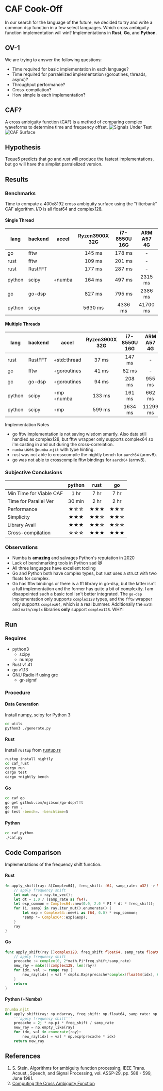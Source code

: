 # CAF Cook-Off
In our search for the language of the future, we decided to try and write a common dsp function in a few select languages. Which cross ambiguity function implementation will win? Implementations in **Rust**, **Go**, and **Python**.

## OV-1
We are trying to answer the following questions:
* Time required for basic implementation in each language?
* Time required for parralelized implementation (goroutines, threads, async)?
* Throughput performance?
* Cross-compilation?
* How simple is each implementation?

## CAF?
A cross ambiguity function (CAF) is a method of comparing complex waveforms to determine time and frequency offset.
![Signals Under Test](/docs/s0s1-time.png)
![CAF Surface](/docs/s0s1-caf.png)

## Hypothesis
Teque5 predicts that *go* and *rust* will produce the fastest implementations, but go will have the simplist parralelized version.

## Results
### Benchmarks
Time to compute a 400x8192 cross ambiguity surface using the "filterbank" CAF algorithm. I/O is all float64 and complex128.
#### Single Thread
| lang   | backend | accel        | Ryzen3900X 32G | i7-8550U 16G | ARM A57 4G |
|--------|---------|:------------:|:--------------:|:------------:|:----------:|
| go     | fftw    |              |     145 ms     |    178 ms    |      -     |
| rust   | fftw    |              |     109 ms     |    201 ms    |      -     |
| rust   | RustFFT |              |     177 ms     |    287 ms    |      -     |
| python | scipy   | +numba       |     164 ms     |    497 ms    |   2315 ms  |
| go     | go-dsp  |              |     827 ms     |    795 ms    |   2386 ms  |
| python | scipy   |              |    5630 ms     |   4336 ms    |  41700 ms  |

#### Multiple Threads
| lang   | backend | accel        | Ryzen3900X 32G | i7-8550U 16G | ARM A57 4G |
|--------|---------|--------------|:--------------:|:------------:|:----------:|
| rust   | RustFFT | +std::thread |      37 ms     |    147 ms    |      -     |
| go     | fftw    | +goroutines  |      41 ms     |     82 ms    |      -     |
| go     | go-dsp  | +goroutines  |      94 ms     |    208 ms    |   955 ms   |
| python | scipy   | +mp +numba   |     133 ms     |    161 ms    |   662 ms   |
| python | scipy   | +mp          |     599 ms     |   1634 ms    |  11299 ms  |

Implementation Notes
* go fftw implementation is not saving wisdom smartly. Also data still handled as complex128, but fftw wrapper only supports complex64 so i'm casting in and out during the cross-correlation.
* `numba` uses `@numba.njit` with type hinting.
* rust was not able to crosscompile the nightly bench for `aarch64` (armv8).
* go was not able to crosscompile fftw bindings for `aarch64` (armv8).

### Subjective Conclusions
|                         | python | rust |  go  |
|-------------------------|:------:|:----:|:----:|
| Min Time for Viable CAF |  1 hr  | 7 hr | 7 hr |
| Time for Parallel Ver   | 30 min | 2 hr | 2 hr |
| Performance             |  ★☆☆ | ★★★ | ★★☆ |
| Simplicity              |  ★★★ | ★★☆ | ★★☆ |
| Library Avail           |  ★★★ | ★★☆ | ★☆☆ |
| Cross-compilation       |  ☆☆☆ | ★★★ | ★★★ |

### Observations
* Numba is **amazing** and salvages Python's reputation in 2020
* Lack of benchmarking tools in Python sad 😿
* All three languages have excellent tooling
* Go and Python both have complex types, but rust uses a struct with two floats for complex.
* Go has fftw bindings or there is a fft library in go-dsp, but the latter isn't a full implementation and the former has quite a bit of complexity. I am disappointed such a basic tool isn't better integrated. The `go-dsp` implementation only supports `complex128` types, and the `fftw` wrapper only supports `complex64`, which is a real bummer. Additionally the `math` and `math/cmplx` libraries **only** support `complex128`. WHY!

## Run
### Requires
* python3
    * scipy
    * numpy
* Rust v1.41
* go v1.13
* GNU Radio if using grc
    * gr-sigmf

### Procedure
#### Data Generation
Install numpy, scipy for Python 3
```bash
cd utils
python3 ./generate.py
```
#### Rust
Install `rustup` from [rustup.rs](https://rustup.rs/)
```bash
rustup install nightly
cd caf_rust
cargo run
cargo test
cargo +nightly bench
```
#### Go
```bash
cd caf_go
go get github.com/mjibson/go-dsp/fft
go run .
go test -bench=. -benchtime=5
```
#### Python
```bash
cd caf_python
./caf.py
```
## Code Comparison
Implementations of the frequency shift function.
#### Rust
```rust
fn apply_shift(ray: &[Complex64], freq_shift: f64, samp_rate: u32) -> Vec<Complex64> {
    // apply frequency shift
    let mut ray = ray.to_vec();
    let dt = 1.0 / (samp_rate as f64);
    let exp_common = Complex64::new(0.0, 2.0 * PI * dt * freq_shift);
    for (i, samp) in ray.iter_mut().enumerate() {
        let exp = Complex64::new(i as f64, 0.0) * exp_common;
        *samp *= Complex64::exp(&exp);
    }
    ray
}
```
#### Go
```go
func apply_shift(ray []complex128, freq_shift float64, samp_rate float64) (new_ray []complex128) {
	// apply frequency shift
	precache := complex(0, 2*math.Pi*freq_shift/samp_rate)
	new_ray = make([]complex128, len(ray))
	for idx, val := range ray {
		new_ray[idx] = val * cmplx.Exp(precache*complex(float64(idx), 0))
	}
	return
}
```
#### Python (+Numba)
```python
@numba.njit
def apply_shift(ray: np.ndarray, freq_shift: np.float64, samp_rate: np.float64) -> np.ndarray:
    '''apply frequency shift'''
    precache = 2j * np.pi * freq_shift / samp_rate
    new_ray = np.empty_like(ray)
    for idx, val in enumerate(ray):
        new_ray[idx] = val * np.exp(precache * idx)
    return new_ray
```

## References
1) S. Stein, Algorithms for ambiguity function processing,  IEEE Trans. Acoust., Speech, and Signal Processing, vol. ASSP-29, pp. 588 - 599, June 1981.
2) [Computing the Cross Ambiguity Function](http://ws.binghamton.edu/fowler/Fowler%20Personal%20Page/Publications_files/MS_Thesis_Chris_Yatrakis.pdf)
